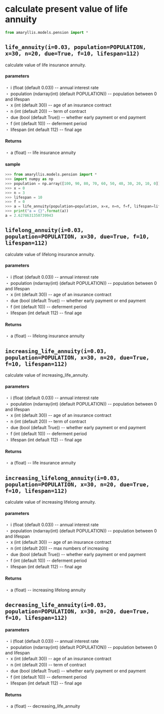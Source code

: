# calculate present value of life annuity
```python
from amaryllis.models.pension import *
```

## ```life_annuity(i=0.03, population=POPULATION, x=30, n=20, due=True, f=10, lifespan=112)```
calculate value of life insurance annuity.  

#### parameters
・ i (float (default 0.03)) -- annual interest rate  
・ population (ndarray(int) (default POPULATION)) -- population between 0 and lifespan  
・ x (int (default 30)) -- age of an insurance contract  
・ n (int (default 20)) -- term of contract  
・ due (bool (default True)) -- whether early payment or end payment  
・ f (int (default 10)) -- deferment period  
・ lifespan (int default 112) -- final age  

#### Returns
・ a (float) -- life insurance annuity  

#### sample
```python
>>> from amaryllis.models.pension import *
>>> import numpy as np
>>> population = np.array([100, 90, 80, 70, 60, 50, 40, 30, 20, 10, 0])
>>> x = 0
>>> n = 3
>>> lifespan = 10
>>> f = 0
>>> a = life_annuity(population=population, x=x, n=n, f=f, lifespan=lifespan)
>>> print("a = {}".format(a))
a = 2.6278631350739943
```

## ```lifelong_annuity(i=0.03, population=POPULATION, x=30, due=True, f=10, lifespan=112)```
calculate value of lifelong insurance annuity.  

#### parameters
・ i (float (default 0.03)) -- annual interest rate  
・ population (ndarray(int) (default POPULATION)) -- population between 0 and lifespan  
・ x (int (default 30)) -- age of an insurance contract  
・ due (bool (default True)) -- whether early payment or end payment  
・ f (int (default 10)) -- deferment period  
・ lifespan (int default 112) -- final age  

#### Returns
・ a (float) -- lifelong insurance annuity  


## ```increasing_life_annuity(i=0.03, population=POPULATION, x=30, n=20, due=True, f=10, lifespan=112)```
calculate value of increasing_life_annuity.  

#### parameters
・ i (float (default 0.03)) -- annual interest rate  
・ population (ndarray(int) (default POPULATION)) -- population between 0 and lifespan  
・ x (int (default 30)) -- age of an insurance contract  
・ n (int (default 20)) -- term of contract  
・ due (bool (default True)) -- whether early payment or end payment  
・ f (int (default 10)) -- deferment period  
・ lifespan (int default 112) -- final age  

#### Returns
・ a (float) -- life insurance annuity  


## ```increasing_lifelong_annuity(i=0.03, population=POPULATION, x=30, n=20, due=True, f=10, lifespan=112)```
calculate value of increasing lifelong annuity.  

#### parameters
・ i (float (default 0.03)) -- annual interest rate  
・ population (ndarray(int) (default POPULATION)) -- population between 0 and lifespan  
・ x (int (default 30)) -- age of an insurance contract  
・ n (int (default 20)) -- max numbers of increasing   
・ due (bool (default True)) -- whether early payment or end payment  
・ f (int (default 10)) -- deferment period  
・ lifespan (int default 112) -- final age  

#### Returns
・ a (float) -- increasing lifelong annuity   


## ```decreasing_life_annuity(i=0.03, population=POPULATION, x=30, n=20, due=True, f=10, lifespan=112)```

#### parameters
・ i (float (default 0.03)) -- annual interest rate  
・ population (ndarray(int) (default POPULATION)) -- population between 0 and lifespan  
・ x (int (default 30)) -- age of an insurance contract  
・ n (int (default 20)) -- term of contract  
・ due (bool (default True)) -- whether early payment or end payment  
・ f (int (default 10)) -- deferment period  
・ lifespan (int default 112) -- final age  

#### Returns
・ a (float) -- decreasing_life_annuity  
